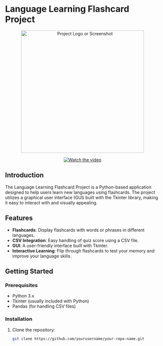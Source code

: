 # Language Learning Flashcard Project

<p align="center">
  <img src="YOUR_IMAGE_URL" alt="Project Logo or Screenshot" width="400">
</p>

<p align="center">
  <a href="https://youtu.be/YOUR_VIDEO_ID">
    <img src="https://img.youtube.com/vi/YOUR_VIDEO_ID/maxresdefault.jpg" alt="Watch the video">
  </a>
</p>

## Introduction

The Language Learning Flashcard Project is a Python-based application designed to help users learn new languages using flashcards. The project utilizes a graphical user interface (GUI) built with the Tkinter library, making it easy to interact with and visually appealing.

## Features

- **Flashcards**: Display flashcards with words or phrases in different languages.
- **CSV Integration**: Easy handling of quiz score using a CSV file.
- **GUI**: A user-friendly interface built with Tkinter.
- **Interactive Learning**: Flip through flashcards to test your memory and improve your language skills.

## Getting Started

### Prerequisites

- Python 3.x
- Tkinter (usually included with Python)
- Pandas (for handling CSV files)

### Installation

1. Clone the repository:
   ```bash
   git clone https://github.com/yourusername/your-repo-name.git


